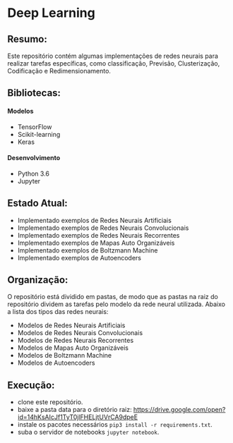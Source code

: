 # Deep Learning

## Resumo:
  Este repositório contém algumas implementações de redes neurais para realizar tarefas específicas, como classificação, Previsão, Clusterização, Codificação e Redimensionamento.
  
## Bibliotecas:
#### Modelos
  - TensorFlow
  - Scikit-learning
  - Keras
#### Desenvolvimento
  - Python 3.6
  - Jupyter

## Estado Atual:

  - Implementado exemplos de Redes Neurais Artificiais
  - Implementado exemplos de Redes Neurais Convolucionais
  - Implementado exemplos de Redes Neurais Recorrentes
  - Implementado exemplos de Mapas Auto Organizáveis
  - Implementado exemplos de Boltzmann Machine
  - Implementado exemplos de Autoencoders 
 
## Organização:
  O repositório está dividido em pastas, de modo que as pastas na raiz do repositório dividem as tarefas pelo modelo da rede neural utilizada. Abaixo a lista dos tipos das redes neurais:
  
  - Modelos de Redes Neurais Artificiais
  - Modelos de Redes Neurais Convolucionais
  - Modelos de Redes Neurais Recorrentes
  - Modelos de Mapas Auto Organizáveis
  - Modelos de Boltzmann Machine
  - Modelos de Autoencoders 
  

## Execução:
  - clone este repositório.
  - baixe a pasta data para o diretório raiz: https://drive.google.com/open?id=14hKsAIcJf1TyT0jlFHELjtUVrCA9dpeE
  - instale os pacotes necessários ```pip3 install -r requirements.txt```.
  - suba o servidor de notebooks ```jupyter notebook```.

